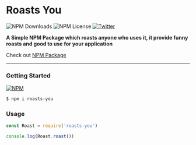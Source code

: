 # Roasts You
![NPM Downloads](https://img.shields.io/npm/dw/roasts-you)
![NPM License](https://img.shields.io/npm/l/roasts-you)
[![Twitter](https://img.shields.io/twitter/follow/snowbitCoderboi.svg?style=social&label=snowbitCoderboi)](https://twitter.com/snowbitCoderboi)

**A Simple NPM Package which roasts anyone who uses it, it provide funny roasts and good to use for your application**

Check out [NPM Package]()

***
### **Getting Started**
[![NPM](https://nodei.co/npm/roasts-you.png)](https://nodei.co/npm/roasts-you/)

```bash
$ npm i roasts-you
```
### **Usage**
```js
const Roast = require('roasts-you')

console.log(Roast.roast())
```
